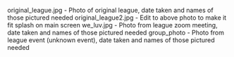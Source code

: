 original_league.jpg - Photo of original league, date taken and names of those pictured needed
original_league2.jpg - Edit to above photo to make it fit splash on main screen
we_luv.jpg - Photo from league zoom meeting, date taken and names of those pictured needed
group_photo - Photo from league event (unknown event), date taken and names of those pictured needed
